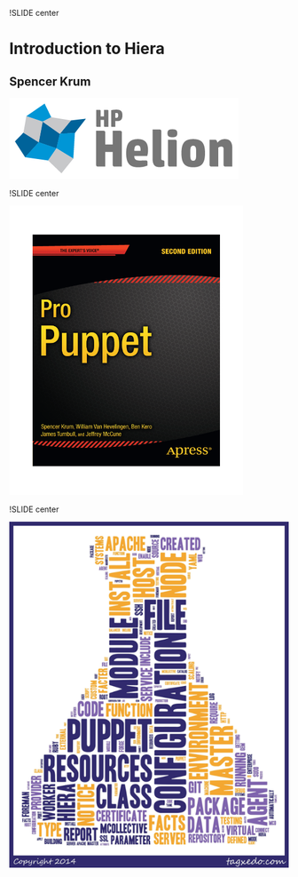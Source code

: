 !SLIDE center


# Introduction to Hiera #

## Spencer Krum ##

![hphelion.PNG](hphelion.PNG)


!SLIDE center

![propuppet.png](propuppet.png)

!SLIDE center

![puppet_word_clou.png](puppet_word_clou.png)

